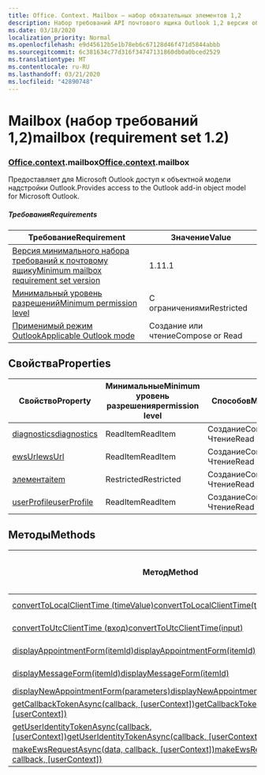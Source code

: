 ```yaml
---
title: Office. Context. Mailbox — набор обязательных элементов 1,2
description: Набор требований API почтового ящика Outlook 1,2 версия объектной модели почтового ящика.
ms.date: 03/18/2020
localization_priority: Normal
ms.openlocfilehash: e9d45612b5e1b78eb6c67128d46f471d5844abbb
ms.sourcegitcommit: 6c381634c77d316f34747131860db0a0bced2529
ms.translationtype: MT
ms.contentlocale: ru-RU
ms.lasthandoff: 03/21/2020
ms.locfileid: "42890748"
---
```

# <a name="mailbox-requirement-set-12"></a><span data-ttu-id="35ed7-103">Mailbox (набор требований 1,2)</span><span class="sxs-lookup"><span data-stu-id="35ed7-103">mailbox (requirement set 1.2)</span></span>

### <a name="officecontextmailbox"></a><span data-ttu-id="35ed7-104">[Office](office.md)[.context](office.context.md).mailbox</span><span class="sxs-lookup"><span data-stu-id="35ed7-104">[Office](office.md)[.context](office.context.md).mailbox</span></span>

<span data-ttu-id="35ed7-105">Предоставляет для Microsoft Outlook доступ к объектной модели надстройки Outlook.</span><span class="sxs-lookup"><span data-stu-id="35ed7-105">Provides access to the Outlook add-in object model for Microsoft Outlook.</span></span>

##### <a name="requirements"></a><span data-ttu-id="35ed7-106">Требования</span><span class="sxs-lookup"><span data-stu-id="35ed7-106">Requirements</span></span>

|<span data-ttu-id="35ed7-107">Требование</span><span class="sxs-lookup"><span data-stu-id="35ed7-107">Requirement</span></span>| <span data-ttu-id="35ed7-108">Значение</span><span class="sxs-lookup"><span data-stu-id="35ed7-108">Value</span></span>|
|---|---|
|[<span data-ttu-id="35ed7-109">Версия минимального набора требований к почтовому ящику</span><span class="sxs-lookup"><span data-stu-id="35ed7-109">Minimum mailbox requirement set version</span></span>](../../requirement-sets/outlook-api-requirement-sets.md)| <span data-ttu-id="35ed7-110">1.1</span><span class="sxs-lookup"><span data-stu-id="35ed7-110">1.1</span></span>|
|[<span data-ttu-id="35ed7-111">Минимальный уровень разрешений</span><span class="sxs-lookup"><span data-stu-id="35ed7-111">Minimum permission level</span></span>](../../../outlook/understanding-outlook-add-in-permissions.md)| <span data-ttu-id="35ed7-112">С ограничениями</span><span class="sxs-lookup"><span data-stu-id="35ed7-112">Restricted</span></span>|
|[<span data-ttu-id="35ed7-113">Применимый режим Outlook</span><span class="sxs-lookup"><span data-stu-id="35ed7-113">Applicable Outlook mode</span></span>](../../../outlook/outlook-add-ins-overview.md#extension-points)| <span data-ttu-id="35ed7-114">Создание или чтение</span><span class="sxs-lookup"><span data-stu-id="35ed7-114">Compose or Read</span></span>|

## <a name="properties"></a><span data-ttu-id="35ed7-115">Свойства</span><span class="sxs-lookup"><span data-stu-id="35ed7-115">Properties</span></span>

| <span data-ttu-id="35ed7-116">Свойство</span><span class="sxs-lookup"><span data-stu-id="35ed7-116">Property</span></span> | <span data-ttu-id="35ed7-117">Минимальные</span><span class="sxs-lookup"><span data-stu-id="35ed7-117">Minimum</span></span><br><span data-ttu-id="35ed7-118">уровень разрешения</span><span class="sxs-lookup"><span data-stu-id="35ed7-118">permission level</span></span> | <span data-ttu-id="35ed7-119">Способов</span><span class="sxs-lookup"><span data-stu-id="35ed7-119">Modes</span></span> | <span data-ttu-id="35ed7-120">Тип возвращаемых данных</span><span class="sxs-lookup"><span data-stu-id="35ed7-120">Return type</span></span> | <span data-ttu-id="35ed7-121">Минимальные</span><span class="sxs-lookup"><span data-stu-id="35ed7-121">Minimum</span></span><br><span data-ttu-id="35ed7-122">набор требований</span><span class="sxs-lookup"><span data-stu-id="35ed7-122">requirement set</span></span> |
|---|---|---|---|:---:|
| [<span data-ttu-id="35ed7-123">diagnostics</span><span class="sxs-lookup"><span data-stu-id="35ed7-123">diagnostics</span></span>](/javascript/api/outlook/office.mailbox?view=outlook-js-1.2#diagnostics) | <span data-ttu-id="35ed7-124">ReadItem</span><span class="sxs-lookup"><span data-stu-id="35ed7-124">ReadItem</span></span> | <span data-ttu-id="35ed7-125">Создание</span><span class="sxs-lookup"><span data-stu-id="35ed7-125">Compose</span></span><br><span data-ttu-id="35ed7-126">Чтение</span><span class="sxs-lookup"><span data-stu-id="35ed7-126">Read</span></span> | [<span data-ttu-id="35ed7-127">Диагностики</span><span class="sxs-lookup"><span data-stu-id="35ed7-127">Diagnostics</span></span>](/javascript/api/outlook/office.diagnostics?view=outlook-js-1.2) | [<span data-ttu-id="35ed7-128">1.1</span><span class="sxs-lookup"><span data-stu-id="35ed7-128">1.1</span></span>](../requirement-set-1.1/outlook-requirement-set-1.1.md) |
| [<span data-ttu-id="35ed7-129">ewsUrl</span><span class="sxs-lookup"><span data-stu-id="35ed7-129">ewsUrl</span></span>](/javascript/api/outlook/office.mailbox?view=outlook-js-1.2#ewsurl) | <span data-ttu-id="35ed7-130">ReadItem</span><span class="sxs-lookup"><span data-stu-id="35ed7-130">ReadItem</span></span> | <span data-ttu-id="35ed7-131">Создание</span><span class="sxs-lookup"><span data-stu-id="35ed7-131">Compose</span></span><br><span data-ttu-id="35ed7-132">Чтение</span><span class="sxs-lookup"><span data-stu-id="35ed7-132">Read</span></span> | <span data-ttu-id="35ed7-133">Строка</span><span class="sxs-lookup"><span data-stu-id="35ed7-133">String</span></span> | [<span data-ttu-id="35ed7-134">1.1</span><span class="sxs-lookup"><span data-stu-id="35ed7-134">1.1</span></span>](../requirement-set-1.1/outlook-requirement-set-1.1.md) |
| [<span data-ttu-id="35ed7-135">элемента</span><span class="sxs-lookup"><span data-stu-id="35ed7-135">item</span></span>](office.context.mailbox.item.md) | <span data-ttu-id="35ed7-136">Restricted</span><span class="sxs-lookup"><span data-stu-id="35ed7-136">Restricted</span></span> | <span data-ttu-id="35ed7-137">Создание</span><span class="sxs-lookup"><span data-stu-id="35ed7-137">Compose</span></span><br><span data-ttu-id="35ed7-138">Чтение</span><span class="sxs-lookup"><span data-stu-id="35ed7-138">Read</span></span> | [<span data-ttu-id="35ed7-139">Элемент</span><span class="sxs-lookup"><span data-stu-id="35ed7-139">Item</span></span>](/javascript/api/outlook/office.item?view=outlook-js-1.2) | [<span data-ttu-id="35ed7-140">1.1</span><span class="sxs-lookup"><span data-stu-id="35ed7-140">1.1</span></span>](../requirement-set-1.1/outlook-requirement-set-1.1.md) |
| [<span data-ttu-id="35ed7-141">userProfile</span><span class="sxs-lookup"><span data-stu-id="35ed7-141">userProfile</span></span>](/javascript/api/outlook/office.mailbox?view=outlook-js-1.2#userprofile) | <span data-ttu-id="35ed7-142">ReadItem</span><span class="sxs-lookup"><span data-stu-id="35ed7-142">ReadItem</span></span> | <span data-ttu-id="35ed7-143">Создание</span><span class="sxs-lookup"><span data-stu-id="35ed7-143">Compose</span></span><br><span data-ttu-id="35ed7-144">Чтение</span><span class="sxs-lookup"><span data-stu-id="35ed7-144">Read</span></span> | [<span data-ttu-id="35ed7-145">UserProfile</span><span class="sxs-lookup"><span data-stu-id="35ed7-145">UserProfile</span></span>](/javascript/api/outlook/office.userprofile?view=outlook-js-1.2) | [<span data-ttu-id="35ed7-146">1.1</span><span class="sxs-lookup"><span data-stu-id="35ed7-146">1.1</span></span>](../requirement-set-1.1/outlook-requirement-set-1.1.md) |

## <a name="methods"></a><span data-ttu-id="35ed7-147">Методы</span><span class="sxs-lookup"><span data-stu-id="35ed7-147">Methods</span></span>

| <span data-ttu-id="35ed7-148">Метод</span><span class="sxs-lookup"><span data-stu-id="35ed7-148">Method</span></span> | <span data-ttu-id="35ed7-149">Минимальные</span><span class="sxs-lookup"><span data-stu-id="35ed7-149">Minimum</span></span><br><span data-ttu-id="35ed7-150">уровень разрешения</span><span class="sxs-lookup"><span data-stu-id="35ed7-150">permission level</span></span> | <span data-ttu-id="35ed7-151">Способов</span><span class="sxs-lookup"><span data-stu-id="35ed7-151">Modes</span></span> | <span data-ttu-id="35ed7-152">Минимальные</span><span class="sxs-lookup"><span data-stu-id="35ed7-152">Minimum</span></span><br><span data-ttu-id="35ed7-153">набор требований</span><span class="sxs-lookup"><span data-stu-id="35ed7-153">requirement set</span></span> |
|---|---|---|:---:|
| [<span data-ttu-id="35ed7-154">convertToLocalClientTime (timeValue)</span><span class="sxs-lookup"><span data-stu-id="35ed7-154">convertToLocalClientTime(timeValue)</span></span>](/javascript/api/outlook/office.mailbox?view=outlook-js-1.2#converttolocalclienttime-timevalue-) | <span data-ttu-id="35ed7-155">ReadItem</span><span class="sxs-lookup"><span data-stu-id="35ed7-155">ReadItem</span></span> | <span data-ttu-id="35ed7-156">Создание</span><span class="sxs-lookup"><span data-stu-id="35ed7-156">Compose</span></span><br><span data-ttu-id="35ed7-157">Чтение</span><span class="sxs-lookup"><span data-stu-id="35ed7-157">Read</span></span> | [<span data-ttu-id="35ed7-158">1.1</span><span class="sxs-lookup"><span data-stu-id="35ed7-158">1.1</span></span>](../requirement-set-1.1/outlook-requirement-set-1.1.md) |
| [<span data-ttu-id="35ed7-159">convertToUtcClientTime (вход)</span><span class="sxs-lookup"><span data-stu-id="35ed7-159">convertToUtcClientTime(input)</span></span>](/javascript/api/outlook/office.mailbox?view=outlook-js-1.2#converttoutcclienttime-input-) | <span data-ttu-id="35ed7-160">ReadItem</span><span class="sxs-lookup"><span data-stu-id="35ed7-160">ReadItem</span></span> | <span data-ttu-id="35ed7-161">Создание</span><span class="sxs-lookup"><span data-stu-id="35ed7-161">Compose</span></span><br><span data-ttu-id="35ed7-162">Чтение</span><span class="sxs-lookup"><span data-stu-id="35ed7-162">Read</span></span> | [<span data-ttu-id="35ed7-163">1.1</span><span class="sxs-lookup"><span data-stu-id="35ed7-163">1.1</span></span>](../requirement-set-1.1/outlook-requirement-set-1.1.md) |
| [<span data-ttu-id="35ed7-164">displayAppointmentForm(itemId)</span><span class="sxs-lookup"><span data-stu-id="35ed7-164">displayAppointmentForm(itemId)</span></span>](/javascript/api/outlook/office.mailbox?view=outlook-js-1.2#displayappointmentform-itemid-) | <span data-ttu-id="35ed7-165">ReadItem</span><span class="sxs-lookup"><span data-stu-id="35ed7-165">ReadItem</span></span> | <span data-ttu-id="35ed7-166">Создание</span><span class="sxs-lookup"><span data-stu-id="35ed7-166">Compose</span></span><br><span data-ttu-id="35ed7-167">Чтение</span><span class="sxs-lookup"><span data-stu-id="35ed7-167">Read</span></span> | [<span data-ttu-id="35ed7-168">1.1</span><span class="sxs-lookup"><span data-stu-id="35ed7-168">1.1</span></span>](../requirement-set-1.1/outlook-requirement-set-1.1.md) |
| [<span data-ttu-id="35ed7-169">displayMessageForm(itemId)</span><span class="sxs-lookup"><span data-stu-id="35ed7-169">displayMessageForm(itemId)</span></span>](/javascript/api/outlook/office.mailbox?view=outlook-js-1.2#displaymessageform-itemid-) | <span data-ttu-id="35ed7-170">ReadItem</span><span class="sxs-lookup"><span data-stu-id="35ed7-170">ReadItem</span></span> | <span data-ttu-id="35ed7-171">Создание</span><span class="sxs-lookup"><span data-stu-id="35ed7-171">Compose</span></span><br><span data-ttu-id="35ed7-172">Чтение</span><span class="sxs-lookup"><span data-stu-id="35ed7-172">Read</span></span> | [<span data-ttu-id="35ed7-173">1.1</span><span class="sxs-lookup"><span data-stu-id="35ed7-173">1.1</span></span>](../requirement-set-1.1/outlook-requirement-set-1.1.md) |
| [<span data-ttu-id="35ed7-174">displayNewAppointmentForm(parameters)</span><span class="sxs-lookup"><span data-stu-id="35ed7-174">displayNewAppointmentForm(parameters)</span></span>](/javascript/api/outlook/office.mailbox?view=outlook-js-1.2#displaynewappointmentform-parameters-) | <span data-ttu-id="35ed7-175">ReadItem</span><span class="sxs-lookup"><span data-stu-id="35ed7-175">ReadItem</span></span> | <span data-ttu-id="35ed7-176">Чтение</span><span class="sxs-lookup"><span data-stu-id="35ed7-176">Read</span></span> | [<span data-ttu-id="35ed7-177">1.1</span><span class="sxs-lookup"><span data-stu-id="35ed7-177">1.1</span></span>](../requirement-set-1.1/outlook-requirement-set-1.1.md) |
| <span data-ttu-id="35ed7-178">[getCallbackTokenAsync(callback, [userContext])](/javascript/api/outlook/office.mailbox?view=outlook-js-1.2#getcallbacktokenasync-callback--usercontext-)</span><span class="sxs-lookup"><span data-stu-id="35ed7-178">[getCallbackTokenAsync(callback, [userContext])](/javascript/api/outlook/office.mailbox?view=outlook-js-1.2#getcallbacktokenasync-callback--usercontext-)</span></span> | <span data-ttu-id="35ed7-179">ReadItem</span><span class="sxs-lookup"><span data-stu-id="35ed7-179">ReadItem</span></span> | <span data-ttu-id="35ed7-180">Создание</span><span class="sxs-lookup"><span data-stu-id="35ed7-180">Compose</span></span><br><span data-ttu-id="35ed7-181">Чтение</span><span class="sxs-lookup"><span data-stu-id="35ed7-181">Read</span></span> | [<span data-ttu-id="35ed7-182">1.3</span><span class="sxs-lookup"><span data-stu-id="35ed7-182">1.3</span></span>](../requirement-set-1.3/outlook-requirement-set-1.3.md)<br>[<span data-ttu-id="35ed7-183">1.1</span><span class="sxs-lookup"><span data-stu-id="35ed7-183">1.1</span></span>](../requirement-set-1.1/outlook-requirement-set-1.1.md) |
| <span data-ttu-id="35ed7-184">[getUserIdentityTokenAsync(callback, [userContext])](/javascript/api/outlook/office.mailbox?view=outlook-js-1.2#getuseridentitytokenasync-callback--usercontext-)</span><span class="sxs-lookup"><span data-stu-id="35ed7-184">[getUserIdentityTokenAsync(callback, [userContext])](/javascript/api/outlook/office.mailbox?view=outlook-js-1.2#getuseridentitytokenasync-callback--usercontext-)</span></span> | <span data-ttu-id="35ed7-185">ReadItem</span><span class="sxs-lookup"><span data-stu-id="35ed7-185">ReadItem</span></span> | <span data-ttu-id="35ed7-186">Создание</span><span class="sxs-lookup"><span data-stu-id="35ed7-186">Compose</span></span><br><span data-ttu-id="35ed7-187">Чтение</span><span class="sxs-lookup"><span data-stu-id="35ed7-187">Read</span></span> | [<span data-ttu-id="35ed7-188">1.1</span><span class="sxs-lookup"><span data-stu-id="35ed7-188">1.1</span></span>](../requirement-set-1.1/outlook-requirement-set-1.1.md) |
| <span data-ttu-id="35ed7-189">[makeEwsRequestAsync(data, callback, [userContext])](/javascript/api/outlook/office.mailbox?view=outlook-js-1.2#makeewsrequestasync-data--callback--usercontext-)</span><span class="sxs-lookup"><span data-stu-id="35ed7-189">[makeEwsRequestAsync(data, callback, [userContext])](/javascript/api/outlook/office.mailbox?view=outlook-js-1.2#makeewsrequestasync-data--callback--usercontext-)</span></span> | <span data-ttu-id="35ed7-190">ReadWriteMailbox</span><span class="sxs-lookup"><span data-stu-id="35ed7-190">ReadWriteMailbox</span></span> | <span data-ttu-id="35ed7-191">Создание</span><span class="sxs-lookup"><span data-stu-id="35ed7-191">Compose</span></span><br><span data-ttu-id="35ed7-192">Чтение</span><span class="sxs-lookup"><span data-stu-id="35ed7-192">Read</span></span> | [<span data-ttu-id="35ed7-193">1.1</span><span class="sxs-lookup"><span data-stu-id="35ed7-193">1.1</span></span>](../requirement-set-1.1/outlook-requirement-set-1.1.md) |
